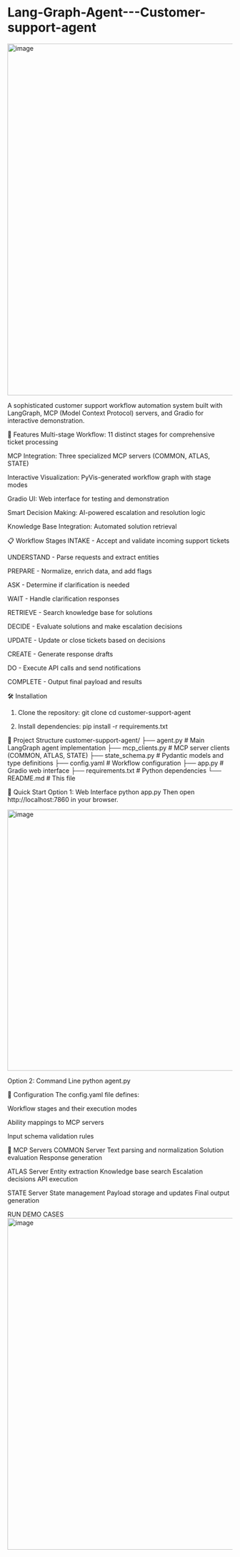 # Lang-Graph-Agent---Customer-support-agent
<img width="1674" height="788" alt="image" src="https://github.com/user-attachments/assets/bc3b4d61-a9d0-481f-8268-76f18a80e2bd" />


A sophisticated customer support workflow automation system built with LangGraph, MCP (Model Context Protocol) servers, and Gradio for interactive demonstration.

🚀 Features
Multi-stage Workflow: 11 distinct stages for comprehensive ticket processing

MCP Integration: Three specialized MCP servers (COMMON, ATLAS, STATE)

Interactive Visualization: PyVis-generated workflow graph with stage modes

Gradio UI: Web interface for testing and demonstration

Smart Decision Making: AI-powered escalation and resolution logic

Knowledge Base Integration: Automated solution retrieval

📋 Workflow Stages
INTAKE - Accept and validate incoming support tickets

UNDERSTAND - Parse requests and extract entities

PREPARE - Normalize, enrich data, and add flags

ASK - Determine if clarification is needed

WAIT - Handle clarification responses

RETRIEVE - Search knowledge base for solutions

DECIDE - Evaluate solutions and make escalation decisions

UPDATE - Update or close tickets based on decisions

CREATE - Generate response drafts

DO - Execute API calls and send notifications

COMPLETE - Output final payload and results

🛠️ Installation
1. Clone the repository:
git clone <your-repo-url>
cd customer-support-agent

2. Install dependencies:
pip install -r requirements.txt

📁 Project Structure
customer-support-agent/
├── agent.py              # Main LangGraph agent implementation
├── mcp_clients.py        # MCP server clients (COMMON, ATLAS, STATE)
├── state_schema.py       # Pydantic models and type definitions
├── config.yaml           # Workflow configuration
├── app.py                # Gradio web interface
├── requirements.txt      # Python dependencies
└── README.md             # This file

🚦 Quick Start
Option 1: Web Interface
python app.py
Then open http://localhost:7860 in your browser.

<img width="1592" height="585" alt="image" src="https://github.com/user-attachments/assets/da123801-f255-41ab-b96b-bb38b38caf19" />


Option 2: Command Line
python agent.py


🔧 Configuration
The config.yaml file defines:

Workflow stages and their execution modes

Ability mappings to MCP servers

Input schema validation rules

🔌 MCP Servers
COMMON Server
Text parsing and normalization
Solution evaluation
Response generation

ATLAS Server
Entity extraction
Knowledge base search
Escalation decisions
API execution

STATE Server
State management
Payload storage and updates
Final output generation

RUN DEMO CASES 
<img width="1763" height="743" alt="image" src="https://github.com/user-attachments/assets/36a822ce-128e-4ed4-abf1-5548604e3da9" />


